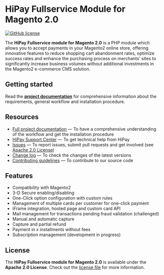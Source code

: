 # HiPay Fullservice Module for Magento 2.0

[![GitHub license](https://img.shields.io/badge/license-Apache%202-blue.svg)](https://raw.githubusercontent.com/hipay/hipay-fullservice-sdk-magento2/master/LICENSE.md)

The **HiPay Fullservice module for Magento 2.0** is a PHP module which allows you to accept payments in your Magento2 online store, offering innovative features to reduce shopping cart abandonment rates, optimize success rates and enhance the purchasing process on merchants’ sites to significantly increase business volumes without additional investments in the Magento2 e-commerce CMS solution.

## Getting started

Read the **[project documentation][doc-home]** for comprehensive information about the requirements, general workflow and installation procedure.

## Resources
- [Full project documentation][doc-home] — To have a comprehensive understanding of the workflow and get the installation procedure
- [HiPay Support Center][hipay-help] — To get technical help from HiPay
- [Issues][project-issues] — To report issues, submit pull requests and get involved (see [Apache 2.0 License][project-license])
- [Change log][project-changelog] — To check the changes of the latest versions
- [Contributing guidelines][project-contributing] — To contribute to our source code

## Features

- Compatibility with Magento2
- 3-D Secure enabling/disabling
- One-Click option configuration with custom rules
- Management of multiple cards per customer for one-click payment 
- iFrame integration, hosted page and custom card API
- Mail management for transactions pending fraud validation (challenged)
- Manual and automatic capture
- Capture and partial refund
- Payment in x installments without fees
- Subscription management (development in progress)

## License

The **HiPay Fullservice module for Magento 2.0** is available under the **Apache 2.0 License**. Check out the [license file][project-license] for more information.

[doc-home]: https://github.com/hipay/hipay-fullservice-sdk-magento2/wiki

[hipay-help]: http://help.hipay.com

[project-issues]: https://github.com/hipay/hipay-fullservice-sdk-magento2/issues
[project-license]: LICENSE.md
[project-changelog]: CHANGELOG.md
[project-contributing]: CONTRIBUTING.md